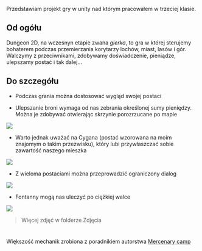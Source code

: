 Przedstawiam projekt gry w unity nad którym pracowałem w trzeciej klasie.

## Od ogółu

Dungeon 2D, na wczesnyn etapie zwana *gierka*, to gra w której sterujemy bohaterem podczas przemierzania korytarzy lochów, miast, lasów i gór. 
Walczymy z przeciwnikami, zdobywamy doświadczenie, pieniądze, ulepszamy postać i tak dalej...

## Do szczegółu

- Podczas grania można dostosować wygląd swojej postaci


- Ulepszanie broni wymaga od nas zebrania określonej sumy pieniędzy. Można je zdobywać otwierając skrzynie porozrzucane po mapie
<img src="Zdjęcia/Build Screenshot 2023.11.01 - 17.15.45.18.png">

- Warto jednak uważać na Cygana (postać wzorowana na moim znajomym o takim przezwisku), który lubi przywłaszczać sobie zawartość naszego mieszka
<img src="Zdjęcia/Build Screenshot 2023.11.01 - 16.57.34.68.png">

- Z wieloma postaciami można przeprowadzić ograniczony dialog
<img src="Zdjęcia/Build Screenshot 2023.11.01 - 17.16.14.49.png">

- Fontanny mogą nas uleczyć po ciężkiej walce
<img src="Zdjęcia/Build Screenshot 2023.11.01 - 17.16.52.09.png">

>Więcej zdjęć w folderze Zdjęcia

#

Większość mechanik zrobiona z poradnikiem autorstwa 
 [Mercenary camp](https://youtu.be/b8YUfee_pzc?si=r8Uq2x5S6uwpIL1F)
